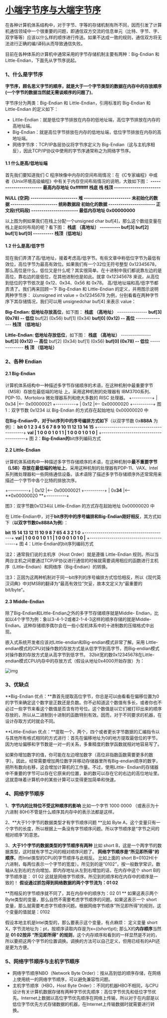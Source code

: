 # [小端字节序与大端字节序](https://www.cnblogs.com/onepixel/p/7468343.html)

在各种计算机体系结构中，对于字节、字等的存储机制有所不同，因而引发了计算机通信领域中一个很重要的问题，即通信双方交流的信息单元（比特、字节、字、双字等等）应该以什么样的顺序进行传送。如果不达成一致的规则，通信双方将无法进行正确的编/译码从而导致通信失败。

目前在各种体系的计算机中通常采用的字节存储机制主要有两种：Big-Endian 和 Little-Endian，下面先从字节序说起。

### **1、什么是字节序**

**字节序，顾名思义字节的顺序，就是大于一个字节类型的数据在内存中的存放顺序(一个字节的数据当然就无需谈顺序的问题了)**。

字节序分为两类：Big-Endian 和 Little-Endian，引用标准的 Big-Endian 和 Little-Endian 的定义如下：

- Little-Endian：就是低位字节排放在内存的低地址端，高位字节排放在内存的高地址端。
- Big-Endian：就是高位字节排放在内存的低地址端，低位字节排放在内存的高地址端。
- 网络字节序：TCP/IP各层协议将字节序定义为 Big-Endian（这与主机序相反），因此TCP/IP协议中使用的字节序通常称之为网络字节序。

#### **1.1 什么是高/低地址端**

首先我们要知道我们 C 程序映像中内存的空间布局情况：在《C专家编程》中或者《Unix环境高级编程》中有关于内存空间布局情况的说明，大致如下图：
**----------------------- 最高内存地址 0xffffffff
栈底
栈
栈顶
-----------------------**

**NULL (空洞) 
\-----------------------
堆
\-----------------------
未初始化的数据
----------------------- 统称数据段
初始化的数据
\-----------------------
正文段(代码段)
----------------------- 最低内存地址 0x00000000**

以上图为例如果我们在栈上分配一个unsigned char buf[4]，那么这个数组变量在栈上是如何布局的呢？看下图：
**栈底 （高地址）
\----------
buf[3] 
buf[2]
buf[1]
buf[0]
\----------
栈顶（低地址）**

#### **1.2 什么是高/低字节**

现在我们弄清了高/低地址，接着考虑高/低字节。有些文章中称低位字节为最低有效位，高位字节为最高有效位。如果我们有一个32位无符号整型 0x12345678，那么高位是什么，低位又是什么呢？其实很简单。在十进制中我们都说靠左边的是高位，靠右边的是低位，在其他进制也是如此。就拿 0x12345678 来说，从高位到低位的字节依次是 0x12、0x34、0x56 和 0x78。
高/低地址端和高/低字节都弄清了。我们再来回顾一下 Big-Endian 和 Little-Endian 的定义，并用图示说明两种字节序：
以unsigned int value = 0x12345678 为例，分别看看在两种字节序下其存储情况，我们可以用 unsignedchar buf[4] 来表示 value：

**Big-Endian: 低地址存放高位**，如下图：
**栈底 （高地址）**
\---------------
**buf[3] (0x78) -- 低位**
buf[2] (0x56)
buf[1] (0x34)
**buf[0] (0x12) -- 高位**
\---------------
**栈顶 （低地址）**

**Little-Endian: 低地址存放低位**，如下图：
**栈底 （高地址）**
\---------------
**buf[3] (0x12) -- 高位**
buf[2] (0x34)
buf[1] (0x56)
**buf[0] (0x78) -- 低位**
\--------------
**栈 顶 （低地址）**

### 2、各种 Endian

#### **2.1 Big-Endian**

计算机体系结构中一种描述多字节存储顺序的术语，在这种机制中最重要字节（MSB）存放在最低端的地址 上。采用这种机制的处理器有 IBM3700系列、PDP-10、Mortolora 微处理器系列和绝大多数的 RISC 处理器。
+----------+
| 0x34 |<-- 0x00000021
+----------+
| 0x12 |<-- 0x00000020
+----------+
图 1：双字节数 0x1234 以 Big-Endian 的方式存在起始地址 0x00000020 中

**在Big-Endian中，对于bit序列中的序号编排方式如下**（以双字节数 0x**8B8A** 为例）：
**bit 0 1 2 3 4 5 6 7 8 9 10 11 12 13 14 15**
+-----------------------------------------+
**val | 1 0 0 0 1 0 1 1 | 1 0 0 0 1 0 1 0 |**
+----------------------------------------+
图 2：**Big-Endian的**bit序列编码方式

#### **2.2 Little-Endian**

计算机体系结构中一种描述多字节存储顺序的术语，在这种机制中**最不重要字节（LSB）存放在最低端的地址上**。采用这种机制的处理器有PDP-11、VAX、Intel系列微处理器和一些网络通信设备。该术语除了描述多字节存储顺序外还常常用来描述一个字节中各个比特的排放次序。

+----------+
| 0x12 |<-- 0x00000021
+----------+
| 0x**34** |<-- **0x00000020
**+----------+

图3：双字节数0x1234以 Little-Endian 的方式存在起始地址 0x00000020 中

在 Little-Endian中，对于**bit序列中的序号编排和Big-Endian刚好相反**，其方式如下（**以双字节数0x8B8A为例**）：

**bit 15 14 13 12 11 10 9 8 7 65 4 3 2 1 0**
+-----------------------------------------+
**val | 1 0 0 0 1 0 1 1 | 1 0 0 0 1 0 1 0 |**
+-----------------------------------------+
图 4：Little-Endian的bit序列编码方式

注2：通常我们说的主机序（Host Order）就是遵循 Little-Endian 规则。所以当两台主机之间要通过TCP/IP协议进行通信的时候就需要调用相应的函数进行主机序（Little-Endian）和网络序（Big-Endian）的转换。

注3：正因为这两种机制对于同一bit序列的序号编排方式恰恰相反，所以《现代英汉词典》中对MSB的翻译为“最高有效位”欠妥，故本文定义为“最重要的bit/byte”。

#### **2.3 Middle-Endian**

除了Big-Endian和Little-Endian之外的多字节存储顺序就是Middle- Endian，比如以4个字节为例：象以3-4-1-2或者2-1-4-3这样的顺序存储的就是Middle-Endian。这种存储顺序偶尔会在一些小型机体系中的十进制数的压缩格式中出现。

嵌入式系统开发者应该对Little-endian和Big-endian模式非常了解。采用 Little-endian模式的CPU对操作数的存放方式是从低字节到高字节，而Big-endian模式对操作数的存放方式是从高字节到低字节。 32bit宽的数0x12345678在Little-endian模式CPU内存中的存放方式（假设从地址0x4000开始存放）为： 

![img](https://images2017.cnblogs.com/blog/849589/201709/849589-20170902232317671-147427130.png)

### **3、优缺点**

**Big-Endian 优点：**靠首先提取高位字节，你总是可以由看看在偏移位置为0的字节来确定这个数字是正数还是负数。你不必知道这个数值有多长，或者你也不必过一些字节来看这个数值是否含有符号位。这个数值是以它们被打印出来的顺序存放的，所以从二进制到十进制的函数特别有效。因而，对于不同要求的机器，在设计存取方式时就会不同。

**Little-Endian 优点：**提取一个，两个，四个或者更长字节数据的汇编指令以与其他所有格式相同的方式进行：首先在偏移地址为0的地方提取最低位的字节，因为地址偏移和字节数是一对一的关系，多重精度的数学函数就相对地容易写了。

如果你增加数字的值，你可能在左边增加数字（高位非指数函数需要更多的数字）。因此，经常需要增加两位数字并移动存储器里所有Big-endian顺序的数字，把所有数向右移，这会增加计算机的工作量。不过，使用Little- Endian的存储器中不重要的字节可以存在它原来的位置，新的数可以存在它的右边的高位地址里。这就意味着计算机中的某些计算可以变得更加简单和快速。

### 4、网络字节顺序

1、**字节内的比特位不受这种顺序的影响**
比如一个字节 1000 0000 （或表示为十六进制 80H)不管是什么顺序其内存中的表示法都是这样。

2、**大于1个字节的数据类型才有字节顺序问题
**比如 Byte A，这个变量只有一个字节的长度，所以根据上一条没有字节顺序问题。所以字节顺序是“字节之间的相对顺序”的意思。

3、**大于1个字节的数据类型的字节顺序有两种**
比如 short B，这是一个两字节的数据类型，这时就有字节之间的相对顺序问题了。
**网络字节顺序是“所见即所得”的顺序**。而Intel类型的CPU的字节顺序与此相反。
比如上面的 short B=0102H(十六进制，每两位表示一个字节的宽度）。所见到的是“0102”，按一般数学常识，数轴从左到右的方向增加，即内存地址从左到右增加的话，在内存中这个 short B的字节顺序是：
01 02
这就是网络字节顺序。所见到的顺序和在内存中的顺序是一致的！
**假设通过抓包得到网络数据的两个字节流为：01 02**

**而相反的字节顺序就不同了，其在内存中的顺序为：02 01
**
如果这表示两个 Byte类型的变量，那么自然不需要考虑字节顺序的问题。如果这表示一个 short 变量，那么就需要考虑字节顺序问题。根据网络字节顺序“所见即所得”的规则，这个变量的值就是：0102

假设本地主机是Intel类型的，那么要表示这个变量，有点麻烦：
定义变量 short X，字节流地址为：pt，按顺序读取内存是为x=*((short*)pt);
那么X的**内存顺序**当然是 **01 02按非 “所见即所得” 的规则**，这个内存顺序和看到的一样显然是不对的，所以要把这两个字节的位置调换。调换的方法可以自己定义，但用已经有的API还是更为方便。

### 5、网络字节顺序与主机字节顺序

- 网络字节顺序NBO（Network Byte Order）：按从高到低的顺序存储，在网络上使用统一的网络字节顺序，可以避免兼容性问题。
- 主机字节顺序（HBO，Host Byte Order）：不同的机器HBO不相同，与CPU设计有关计算机数据存储有两种字节优先顺序：高位字节优先和低位字节优先。Internet上数据以高位字节优先顺序在网络上传输，所以对于在内部是以低位字节优先方式存储数据的机器，在Internet上传输数据时就需要进行转换。 